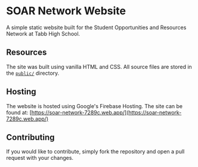 SOAR Network Website
====================

A simple static website built for the Student Opportunities and Resources
Network at Tabb High School.

## Resources

The site was built using vanilla HTML and CSS. All source files are stored in
the [`public/`](public/) directory.

## Hosting

The website is hosted using Google's Firebase Hosting. The site can be found
at: [https://soar-network-7289c.web.app/](https://soar-network-7289c.web.app/)

## Contributing

If you would like to contribute, simply fork the repository and open a pull
request with your changes.
